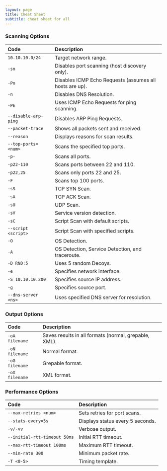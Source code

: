 ```yaml
---
layout: page
title: Cheat Sheet
subtitle: cheat sheet for all
---
```



### Scanning Options

| Code | Description |
| :------ |:--- |
| `10.10.10.0/24` | Target network range. |
| `-sn` | Disables port scanning (host discovery only). |
| `-Pn` | Disables ICMP Echo Requests (assumes all hosts are up). |
| `-n` | Disables DNS Resolution. |
| `-PE` | Uses ICMP Echo Requests for ping scanning. |
| `--disable-arp-ping` | Disables ARP Ping Requests. |
| `--packet-trace` | Shows all packets sent and received. |
| `--reason` | Displays reasons for scan results. |
| `--top-ports=<num>` | Scans the specified top ports. |
| `-p-` | Scans all ports. |
| `-p22-110` | Scans ports between 22 and 110. |
| `-p22,25` | Scans only ports 22 and 25. |
| `-F` | Scans top 100 ports. |
| `-sS` | TCP SYN Scan. |
| `-sA` | TCP ACK Scan. |
| `-sU` | UDP Scan. |
| `-sV` | Service version detection. |
| `-sC` | Script Scan with default scripts. |
| `--script <script>` | Script Scan with specified scripts. |
| `-O` | OS Detection. |
| `-A` | OS Detection, Service Detection, and traceroute. |
| `-D RND:5` | Uses 5 random Decoys. |
| `-e` | Specifies network interface. |
| `-S 10.10.10.200` | Specifies source IP address. |
| `-g` | Specifies source port. |
| `--dns-server <ns>` | Uses specified DNS server for resolution. |

### Output Options

| Code | Description |
| :------ |:--- |
| `-oA filename` | Saves results in all formats (normal, grepable, XML). |
| `-oN filename` | Normal format. |
| `-oG filename` | Grepable format. |
| `-oX filename` | XML format. |

### Performance Options

| Code | Description |
| :------ |:--- |
| `--max-retries <num>` | Sets retries for port scans. |
| `--stats-every=5s` | Displays status every 5 seconds. |
| `-v/-vv` | Verbose output. |
| `--initial-rtt-timeout 50ms` | Initial RTT timeout. |
| `--max-rtt-timeout 100ms` | Maximum RTT timeout. |
| `--min-rate 300` | Minimum packet rate. |
| `-T <0-5>` | Timing template. |

